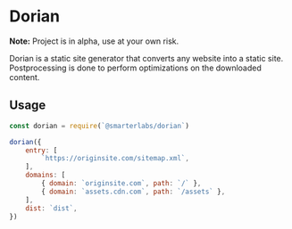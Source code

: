 # Dorian

**Note:** Project is in alpha, use at your own risk.

Dorian is a static site generator that converts any website into a static site. Postprocessing is done to perform optimizations on the downloaded content.

## Usage

```js
const dorian = require(`@smarterlabs/dorian`)

dorian({
	entry: [
		`https://originsite.com/sitemap.xml`,
	],
	domains: [
		{ domain: `originsite.com`, path: `/` },
		{ domain: `assets.cdn.com`, path: `/assets` },
	],
    dist: `dist`,
})
```